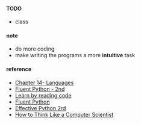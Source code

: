 
#### TODO  
* class 

#### note  
*  do more coding  
*  make writing the programs a more **intuitive** task  

#### reference  
* [Chapter 14- Languages](http://www.catb.org/~esr/writings/taoup/html/ch14s04.html#c_lang)
* [Fluent Python - 2nd](https://learning-oreilly-com.easyaccess1.lib.cuhk.edu.hk/library/view/fluent-python-2nd/9781492056348/?ar=)
* [Learn by reading code](https://death.andgravity.com/stdlib)
* [Fluent Python](https://learning-oreilly-com.easyaccess2.lib.cuhk.edu.hk/library/view/fluent-python-2nd/9781492056348/?ar=)  
* [Effective Python 2rd](https://learning-oreilly-com.easyaccess2.lib.cuhk.edu.hk/library/view/effective-python-90/9780134854717/?ar) 
* [How to Think Like a Computer Scientist](http://interactivepython.org/runestone/static/thinkcspy/toc.html)
